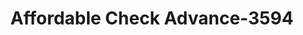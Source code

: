 ---
f_zip-code: 39503
f_state-code: MS
title: Affordable Check Advance-3594
f_phone: 228-539-3207
f_city-only: Gulfport
f_address: 14451 Dedeaux Rd Gulfport
f_location-unique-id: '3594'
slug: affordable-check-advance-3594
updated-on: '2024-05-30T13:46:58.046Z'
created-on: '2024-05-30T13:36:59.803Z'
published-on: '2024-05-30T13:54:32.469Z'
f_city-state: cms/city/gulfport-ms.md
f_company: cms/company/affordable-check-advance.md
f_state: cms/state/mississippi.md
layout: '[payday-loan].html'
tags: payday-loan
---